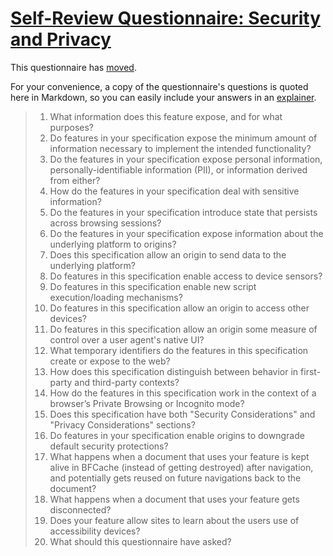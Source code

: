 # [Self-Review Questionnaire: Security and Privacy](https://w3ctag.github.io/security-questionnaire/)

This questionnaire has [moved](https://w3ctag.github.io/security-questionnaire/).

For your convenience, a copy of the questionnaire's questions is quoted here in Markdown, so you can easily include your answers in an [explainer](https://github.com/w3ctag/w3ctag.github.io/blob/master/explainers.md).

> 01.  What information does this feature expose,
>      and for what purposes?
> 02.  Do features in your specification expose the minimum amount of information
>      necessary to implement the intended functionality?
> 03.  Do the features in your specification expose personal information,
>      personally-identifiable information (PII), or information derived from
>      either?
> 04.  How do the features in your specification deal with sensitive information?
> 05.  Do the features in your specification introduce state
>      that persists across browsing sessions?
> 06.  Do the features in your specification expose information about the
>      underlying platform to origins?
> 07.  Does this specification allow an origin to send data to the underlying
>      platform?
> 08.  Do features in this specification enable access to device sensors?
> 09.  Do features in this specification enable new script execution/loading
>      mechanisms?
> 10.  Do features in this specification allow an origin to access other devices?
> 11.  Do features in this specification allow an origin some measure of control over
>      a user agent's native UI?
> 12.  What temporary identifiers do the features in this specification create or
>      expose to the web?
> 13.  How does this specification distinguish between behavior in first-party and
>      third-party contexts?
> 14.  How do the features in this specification work in the context of a browser’s
>      Private Browsing or Incognito mode?
> 15.  Does this specification have both "Security Considerations" and "Privacy
>      Considerations" sections?
> 16.  Do features in your specification enable origins to downgrade default
>      security protections?
> 17.  What happens when a document that uses your feature is kept alive in BFCache
>      (instead of getting destroyed) after navigation, and potentially gets reused
>      on future navigations back to the document?
> 18.  What happens when a document that uses your feature gets disconnected?
> 19.  Does your feature allow sites to learn about the users use of accessibility devices?
> 20.  What should this questionnaire have asked?
